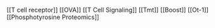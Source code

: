[[T cell receptor]]
[[OVA]]
[[T Cell Signaling]]
[[Tmt]]
[[Boost]]
[[Ot-1]]
[[Phosphotyrosine Proteomics]]
